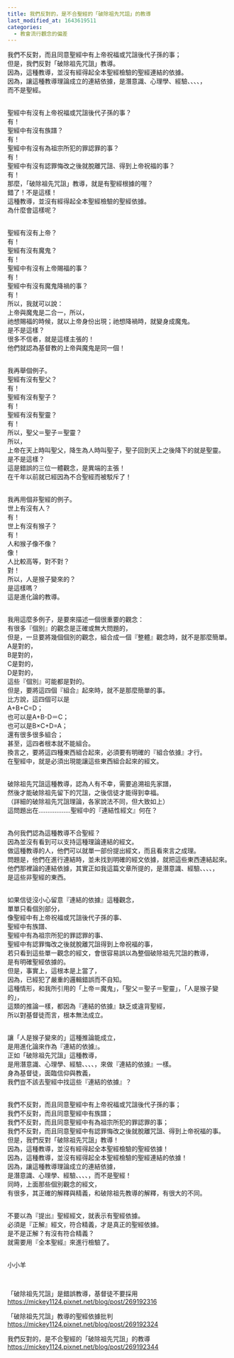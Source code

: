 ```yaml
---
title: 我們反對的，是不合聖經的「破除祖先咒詛」的教導
last_modified_at: 1643619511
categories:
  - 教會流行觀念的偏差
---
```


<p>我們不反對，而且同意聖經中有上帝祝福或咒詛後代子孫的事；<br>
但是，我們反對「破除祖先咒詛」教導。<br>
因為，這種教導，並沒有經得起全本聖經檢驗的聖經連結的依據。<br>
因為，讓這種教導理論成立的連結依據，是潛意識、心理學、經驗、、、、，<br>
而不是聖經。&nbsp;</p>

<p><br>
聖經中有沒有上帝祝福或咒詛後代子孫的事？<br>
有！<br>
聖經中有沒有族譜？<br>
有！<br>
聖經中有沒有為祖宗所犯的罪認罪的事？<br>
有！<br>
聖經中有沒有認罪悔改之後就脫離咒詛、得到上帝祝福的事？<br>
有！<br>
那麼，「破除祖先咒詛」教導，就是有聖經根據的喔？<br>
錯了！不是這樣！<br>
這種教導，並沒有經得起全本聖經檢驗的聖經依據。<br>
為什麼會這樣呢？</p>

<p><br>
聖經有沒有上帝？<br>
有！<br>
聖經有沒有魔鬼？<br>
有！<br>
聖經中有沒有上帝賜福的事？<br>
有！<br>
聖經中有沒有魔鬼降禍的事？<br>
有！<br>
所以，我就可以說：<br>
上帝與魔鬼是二合一，所以，<br>
祂想賜福的時候，就以上帝身份出現；祂想降禍時，就變身成魔鬼。<br>
是不是這樣？<br>
很多不信者，就是這樣主張的！<br>
他們就認為基督教的上帝與魔鬼是同一個！</p>

<p><br>
我再舉個例子。<br>
聖經有沒有聖父？<br>
有！<br>
聖經有沒有聖子？<br>
有！<br>
聖經有沒有聖靈？<br>
有！<br>
所以，聖父＝聖子＝聖靈？<br>
所以，<br>
上帝在天上時叫聖父，降生為人時叫聖子，聖子回到天上之後降下的就是聖靈。<br>
是不是這樣？<br>
這是錯誤的三位一體觀念，是異端的主張！<br>
在千年以前就已經因為不合聖經而被駁斥了！</p>

<p><br>
我再用個非聖經的例子。<br>
世上有沒有人？<br>
有！<br>
世上有沒有猴子？<br>
有！<br>
人和猴子像不像？<br>
像！<br>
人比較高等，對不對？<br>
對！<br>
所以，人是猴子變來的？<br>
是這樣嗎？<br>
這是進化論的教導。</p>

<p><br>
我用這麼多例子，是要來描述一個很重要的觀念：<br>
有很多『個別』的觀念是正確或無大問題的，<br>
但是，一旦要將幾個個別的觀念，組合成一個『整體』觀念時，就不是那麼簡單。<br>
A是對的，<br>
B是對的，<br>
C是對的，<br>
D是對的，<br>
這些『個別』可能都是對的。<br>
但是，要將這四個『組合』起來時，就不是那麼簡單的事。<br>
比方說，這四個可以是<br>
A+B+C=D；<br>
也可以是A+B-D＝C；<br>
也可以是B×C+D=A；<br>
還有很多很多組合；<br>
甚至，這四者根本就不能組合。<br>
換言之，要將這四種東西組合起來，必須要有明確的『組合依據』才行。<br>
在聖經中，就是必須出現能讓這些東西組合起來的經文。</p>

<p><br>
破除祖先咒詛這種教導，認為人有不幸，需要追溯祖先家譜，<br>
然後才能破除祖先留下的咒詛，之後信徒才能得到幸福。<br>
（詳細的破除祖先咒詛理論，各家說法不同，但大致如上）<br>
這問題出在………………聖經中的『連結性經文』何在？</p>

<p><br>
為何我們認為這種教導不合聖經？<br>
因為並沒有看到可以支持這種理論連結的經文。<br>
做這種教導的人，他們可以就單一部份提出經文，而且看來言之成理。<br>
問題是，他們在進行連結時，並未找到明確的經文依據，就把這些東西連結起來。<br>
他們那裡論的連結依據，其實正如我這篇文章所提的，是潛意識、經驗、、、、，<br>
是這些非聖經的東西。</p>

<p><br>
如果信徒沒小心留意『連結的依據』這種觀念，<br>
單單只看個別部分，<br>
像聖經中有上帝祝福或咒詛後代子孫的事、<br>
聖經中有族譜、<br>
聖經中有為祖宗所犯的罪認罪的事、<br>
聖經中有認罪悔改之後就脫離咒詛得到上帝祝福的事，<br>
若只看到這些單一觀念的經文，會很容易誤以為整個破除祖先咒詛的教導，<br>
是有明確聖經依據的。<br>
但是，事實上，這根本是上當了，<br>
因為，已經犯了嚴重的邏輯錯誤而不自知。<br>
這種情形，和我所引用的「上帝＝魔鬼」，「聖父＝聖子＝聖靈」，「人是猴子變的」，<br>
這類的推論一樣，都因為『連結的依據』缺乏或違背聖經，<br>
所以對基督徒而言，根本無法成立。</p>

<p><br>
讓「人是猴子變來的」這種推論能成立，<br>
是用進化論來作為『連結的依據』。<br>
正如「破除祖先咒詛」這種教導，<br>
是用潛意識、心理學、經驗、、、、，來做『連結的依據』一樣。<br>
身為基督徒，面臨信仰與教義，<br>
我們豈不該去聖經中找這些『連結的依據』？</p>

<p><br>
我們不反對，而且同意聖經中有上帝祝福或咒詛後代子孫的事；<br>
我們不反對，而且同意聖經中有族譜；<br>
我們不反對，而且同意聖經中有為祖宗所犯的罪認罪的事；<br>
我們不反對，而且同意聖經中有認罪悔改之後就脫離咒詛、得到上帝祝福的事。<br>
但是，我們反對「破除祖先咒詛」教導！<br>
因為，這種教導，並沒有經得起全本聖經檢驗的聖經依據！<br>
因為，這種教導，並沒有經得起全本聖經檢驗的聖經連結的依據！<br>
因為，讓這種教導理論成立的連結依據，<br>
是潛意識、心理學、經驗、、、、，而不是聖經！<br>
同時，上面那些個別觀念的經文，<br>
有很多，其正確的解釋與精義，和破除祖先教導的解釋，有很大的不同。</p>

<p><br>
不要以為『提出』聖經經文，就表示有聖經依據。<br>
必須是『正解』經文，符合精義，才是真正的聖經依據。<br>
是不是正解？有沒有符合精義？<br>
就需要用『全本聖經』來進行檢驗了。</p>

<p><br>
小小羊</p>

<p>&nbsp;</p>

<p>「破除祖先咒詛」是錯誤教導，基督徒不要採用<br>
<a href="https://mickey1124.pixnet.net/blog/post/269192316" target="_blank">https://mickey1124.pixnet.net/blog/post/269192316</a></p>

<p>「破除祖先咒詛」教導的聖經依據批判<br>
<a href="https://mickey1124.pixnet.net/blog/post/269192324" target="_blank">https://mickey1124.pixnet.net/blog/post/269192324</a></p>

<p>我們反對的，是不合聖經的「破除祖先咒詛」的教導<br>
<a href="https://mickey1124.pixnet.net/blog/post/269192344" target="_blank">https://mickey1124.pixnet.net/blog/post/269192344</a></p>

